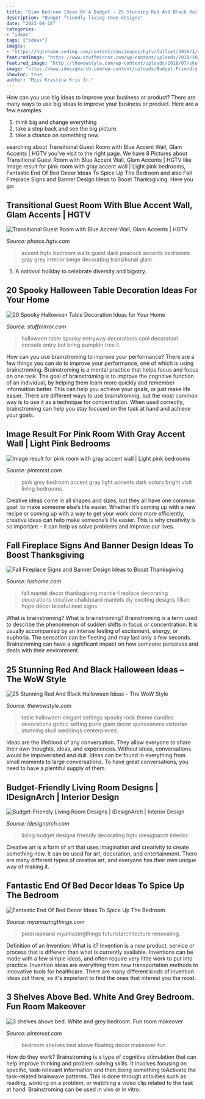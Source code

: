 ```yaml
---
title: "Glam Bedroom Ideas On A Budget - 25 Stunning Red And Black Halloween Ideas – The Wow Style"
description: "Budget-friendly living room designs"
date: "2023-04-16"
categories:
- "ideas"
tags: ["ideas"]
images:
- "https://hgtvhome.sndimg.com/content/dam/images/hgtv/fullset/2016/1/4/0/Seek-Interior-Design_Kirkwood-Penthouse_11.jpg.rend.hgtvcom.616.924.suffix/1451928165906.jpeg"
featuredImage: "https://www.stuffmirror.com/wp-content/uploads/2018/10/Spooky-Halloween-Table-Decorations11.jpg"
featured_image: "http://thewowstyle.com/wp-content/uploads/2016/07/skull-table.jpg"
image: "https://www.idesignarch.com/wp-content/uploads/Budget-Friendly-Living-Room-Design_8.jpg"
ShowToc: true
author: "Miss Krystina Kris Jr."
---
```



How can you use big ideas to improve your business or product?
There are many ways to use big ideas to improve your business or product. Here are a few examples: 
1. think big and change everything
2. take a step back and see the big picture
3. take a chance on something new 

	

		
searching about Transitional Guest Room with Blue Accent Wall, Glam Accents | HGTV you've visit to the right page. We have 8 Pictures about Transitional Guest Room with Blue Accent Wall, Glam Accents | HGTV like Image result for pink room with gray accent wall | Light pink bedrooms, Fantastic End Of Bed Decor Ideas To Spice Up The Bedroom and also Fall Fireplace Signs and Banner Design Ideas to Boost Thanksgiving. Here you go:
		
    
## Transitional Guest Room With Blue Accent Wall, Glam Accents | HGTV

<img loading=lazy src="https://hgtvhome.sndimg.com/content/dam/images/hgtv/fullset/2016/1/4/0/Seek-Interior-Design_Kirkwood-Penthouse_11.jpg.rend.hgtvcom.616.924.suffix/1451928165906.jpeg" onerror="this.onerror=null;this.src='https://tse4.mm.bing.net/th?id=OIP.VO9e-oJY2diqWalag85_sgHaLH&amp;pid=15.1';" alt="Transitional Guest Room with Blue Accent Wall, Glam Accents | HGTV">

_Source: photos.hgtv.com_

>accent hgtv bedroom walls guest dark peacock accents bedrooms gray grey interior beige decorating transitional glam. 

	

1. A national holiday to celebrate diversity and bigotry.

    
## 20 Spooky Halloween Table Decoration Ideas For Your Home

<img loading=lazy src="https://www.stuffmirror.com/wp-content/uploads/2018/10/Spooky-Halloween-Table-Decorations11.jpg" onerror="this.onerror=null;this.src='https://tse4.mm.bing.net/th?id=OIP.WEngXRDHXfFDXiD8ZyKV0QHaKB&amp;pid=15.1';" alt="20 Spooky Halloween Table Decoration Ideas for Your Home">

_Source: stuffmirror.com_

>halloween table spooky entryway decorations cool decoration console entry bat bring pumpkin tree ll. 

	

How can you use brainstroming to improve your performance?
There are a few things you can do to improve your performance, one of which is using brainstroming. Brainstroming is a mental practice that helps focus and focus on one task. The goal of brainstroming is to improve the cognitive function of an individual, by helping them learn more quickly and remember information better. This can help you achieve your goals, or just make life easier. There are different ways to use brainstroming, but the most common way is to use it as a technique for concentration. When used correctly, brainstroming can help you stay focused on the task at hand and achieve your goals.

    
## Image Result For Pink Room With Gray Accent Wall | Light Pink Bedrooms

<img loading=lazy src="https://i.pinimg.com/736x/4b/c2/48/4bc248ec61412245e2c09feff1f28122.jpg" onerror="this.onerror=null;this.src='https://tse4.mm.bing.net/th?id=OIP.KF03GuphuuUiJpDY2XIGGQHaLH&amp;pid=15.1';" alt="Image result for pink room with gray accent wall | Light pink bedrooms">

_Source: pinterest.com_

>pink grey bedroom accent gray light accents dark colors bright visit living bedrooms. 

	

Creative ideas come in all shapes and sizes, but they all have one common goal: to make someone else’s life easier. Whether it’s coming up with a new recipe or coming up with a way to get your work done more efficiently, creative ideas can help make someone’s life easier. This is why creativity is so important – it can help us solve problems and improve our lives.

    
## Fall Fireplace Signs And Banner Design Ideas To Boost Thanksgiving

<img loading=lazy src="https://www.lushome.com/wp-content/uploads/2020/11/thanksgiving-fireplace-decorating-ideas-31.jpg" onerror="this.onerror=null;this.src='https://tse3.mm.bing.net/th?id=OIP.FEmLpSseLADAgPUcRtQaZAAAAA&amp;pid=15.1';" alt="Fall Fireplace Signs and Banner Design Ideas to Boost Thanksgiving">

_Source: lushome.com_

>fall mantel decor thanksgiving mantle fireplace decorating decorations creative chalkboard mantels diy exciting designs lillian hope décor blissful nest signs. 

	

What is brainstroming?
What is brainstroming? Brainstroming is a term used to describe the phenomenon of sudden shifts in focus or concentration. It is usually accompanied by an intense feeling of excitement, energy, or euphoria. The sensation can be fleeting and may last only a few seconds. Brainstroming can have a significant impact on how someone perceives and deals with their environment.

    
## 25 Stunning Red And Black Halloween Ideas – The WoW Style

<img loading=lazy src="http://thewowstyle.com/wp-content/uploads/2016/07/skull-table.jpg" onerror="this.onerror=null;this.src='https://tse2.mm.bing.net/th?id=OIP.a4mXO42psmFyp9L4-QewzAHaLH&amp;pid=15.1';" alt="25 Stunning Red And Black Halloween Ideas – The WoW Style">

_Source: thewowstyle.com_

>table halloween elegant settings spooky rock theme candles decorations gothic setting punk glam decor quinceanera victorian stunning skull weddings centerpieces. 

	

Ideas are the lifeblood of any conversation. They allow everyone to share their own thoughts, ideas, and experiences. Without ideas, conversations would be impoverished and dull. Ideas can be found in everything from small moments to large conversations. To have great conversations, you need to have a plentiful supply of them.

    
## Budget-Friendly Living Room Designs | IDesignArch | Interior Design

<img loading=lazy src="https://www.idesignarch.com/wp-content/uploads/Budget-Friendly-Living-Room-Design_8.jpg" onerror="this.onerror=null;this.src='https://tse2.mm.bing.net/th?id=OIP.mXuch1DOoqxxc919rOS29QHaJ3&amp;pid=15.1';" alt="Budget-Friendly Living Room Designs | iDesignArch | Interior Design">

_Source: idesignarch.com_

>living budget designs friendly decorating hgtv idesignarch interior. 

	

Creative art is a form of art that uses imagination and creativity to create something new. It can be used for art, decoration, and entertainment. There are many different types of creative art, and everyone has their own unique way of making it.

    
## Fantastic End Of Bed Decor Ideas To Spice Up The Bedroom

<img loading=lazy src="http://myamazingthings.com/wp-content/uploads/2017/11/bed-decor-3-.jpg" onerror="this.onerror=null;this.src='https://tse1.mm.bing.net/th?id=OIP.K2gNvQj5Ye8aeECoEtplVgHaE7&amp;pid=15.1';" alt="Fantastic End Of Bed Decor Ideas To Spice Up The Bedroom">

_Source: myamazingthings.com_

>piedi ispirarsi myamazingthings futuristarchitecture renovating. 

	

Definition of an Invention: What is it?
Invention is a new product, service or process that is different than what is currently available. Inventions can be made with a few simple ideas, and often require very little work to put into practice. Invention ideas are everything from new transportation methods to innovative tools for healthcare. There are many different kinds of invention ideas out there, so it's important to find the ones that interest you the most.

    
## 3 Shelves Above Bed. White And Grey Bedroom. Fun Room Makeover

<img loading=lazy src="https://i.pinimg.com/736x/5a/fe/f6/5afef632170b914c140b922d08581bc7.jpg" onerror="this.onerror=null;this.src='https://tse1.mm.bing.net/th?id=OIP.-EZWs9VvObuyQhjo1-3aHQHaJ3&amp;pid=15.1';" alt="3 shelves above bed. White and grey bedroom. Fun room makeover">

_Source: pinterest.com_

>bedroom shelves bed above floating decor makeover fun. 

	

How do they work?
Brainstroming is a type of cognitive stimulation that can help improve thinking and problem solving skills. It involves focusing on specific, task-relevant information and then doing something toActivate the task-related brainwave patterns. This is done through activities such as reading, working on a problem, or watching a video clip related to the task at hand. Brainstroming can be used in vivo or in vitro.

